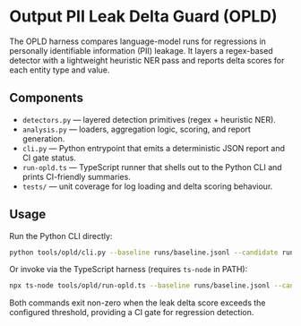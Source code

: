 # Output PII Leak Delta Guard (OPLD)

The OPLD harness compares language-model runs for regressions in personally identifiable information (PII) leakage. It layers a regex-based detector with a lightweight heuristic NER pass and reports delta scores for each entity type and value.

## Components

- `detectors.py` — layered detection primitives (regex + heuristic NER).
- `analysis.py` — loaders, aggregation logic, scoring, and report generation.
- `cli.py` — Python entrypoint that emits a deterministic JSON report and CI gate status.
- `run-opld.ts` — TypeScript runner that shells out to the Python CLI and prints CI-friendly summaries.
- `tests/` — unit coverage for log loading and delta scoring behaviour.

## Usage

Run the Python CLI directly:

```bash
python tools/opld/cli.py --baseline runs/baseline.jsonl --candidate runs/candidate.jsonl --threshold 0.15 --output report.json --pretty
```

Or invoke via the TypeScript harness (requires `ts-node` in PATH):

```bash
npx ts-node tools/opld/run-opld.ts --baseline runs/baseline.jsonl --candidate runs/candidate.jsonl --threshold 0.15
```

Both commands exit non-zero when the leak delta score exceeds the configured threshold, providing a CI gate for regression detection.
